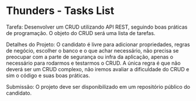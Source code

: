 # Thunders - Tasks List

Tarefa:  Desenvolver um CRUD utilizando API REST, seguindo boas práticas de programação. O objeto do CRUD será uma lista de tarefas.​

Detalhes  do Projeto: O candidato é livre para adicionar propriedades, regras de negócio, escolher o banco e o que achar necessário, não precisa se preocupar com a parte de segurança ou infra da aplicação, apenas o necessário para rodarmos e testarmos o CRUD. A única regra é que não deverá ser um CRUD complexo, não iremos avaliar a dificuldade do CRUD e sim o código e suas boas práticas.​

Submissão: O projeto deve ser disponibilizado em um repositório público do candidato.​
